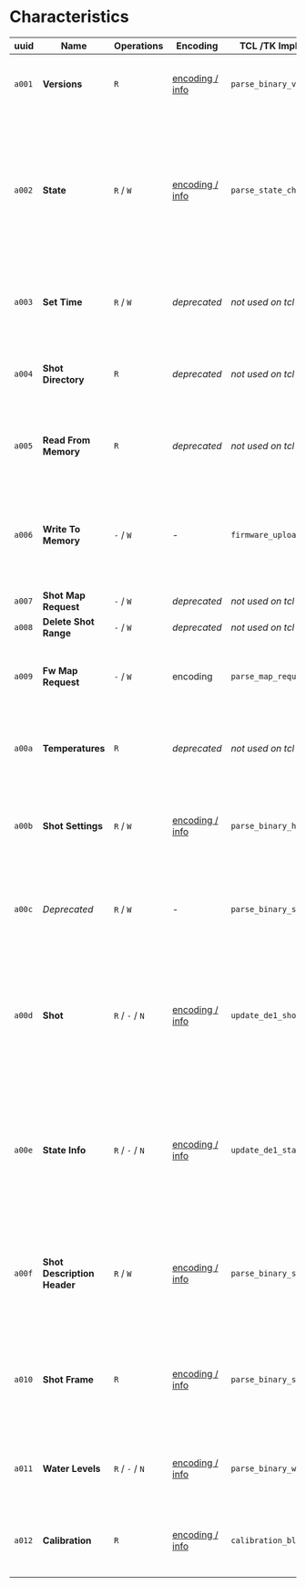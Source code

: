 # Characteristics

| uuid   | Name                        | Operations      | Encoding                                      | TCL /TK Implementation        | Description                                                                                                                                |
| ------ | --------------------------- | --------------- | --------------------------------------------- | ----------------------------- | ------------------------------------------------------------------------------------------------------------------------------------------ |
| `a001` | **Versions**                | `R`             | [encoding / info](./versions.md)              | `parse_binary_version_desc`   | Version descriptons for Bluetooth and the firmware                                                                                         |
| `a002` | **State**                   | `R` / `W`       | [encoding / info](./state.md)                 | `parse_state_change`          | Lets read read and set states (but not substates), cannot be subscribed to. Mainly use for setting state (ie. start espresso or steam etc) |
| `a003` | **Set Time**                | `R` / `W`       | _deprecated_                                  | _not used on tcl source code_ | deprecated maybe reading this gives you a bunch of zeros                                                                                   |
| `a004` | **Shot Directory**          | `R`             | _deprecated_                                  | _not used on tcl source code_ | deprecated maybe reading this gives you a bunch of zeros                                                                                   |
| `a005` | **Read From Memory**        | `R`             | _deprecated_                                  | _not used on tcl source code_ | deprecated maybe reading this gives you a bunch of zeros                                                                                   |
| `a006` | **Write To Memory**         | `-` / `W`       | -                                             | `firmware_upload_next`        | _unclear_ logs "firmware write ack recved" \[sic!\], maybe part of the protocol to update the firmware                                     |
| `a007` | **Shot Map Request**        | `-` / `W`       | _deprecated_                                  | _not used on tcl source code_ | deprecated maybe                                                                                                                           |
| `a008` | **Delete Shot Range**       | `-` / `W`       | _deprecated_                                  | _not used on tcl source code_ | deprecated maybe                                                                                                                           |
| `a009` | **Fw Map Request**          | `-` / `W`       | encoding                                      | `parse_map_request`           | _unclear_ maybe something to prepare an update of the firmware                                                                             |
| `a00a` | **Temperatures**            | `R`             | _deprecated_                                  | _not used on tcl source code_ | deprecated maybe reading this gives you a bunch of zeros                                                                                   |
| `a00b` | **Shot Settings**           | `R` / `W`       | [encoding / info](./shotSettings.md)          | `parse_binary_hotwater_desc`  | Settings for steam, hot water, espresso volume and group temperature                                                                       |
| `a00c` | _Deprecated_                | `R` / `W`       | -                                             | `parse_binary_shot_desc`      | _unclear_ docs say it's deprecated, reading this gives you a bunch of zeros                                                                |
| `a00d` | **Shot**                    | `R` / `-` / `N` | [encoding / info](./shot.md)                  | `update_de1_shotvalue`        | Notifies about the machines values (temparature, pressure and flow sensors) as well as the currently set targes for those values           |
| `a00e` | **State Info**              | `R` / `-` / `N` | [encoding / info](./stateInfo.md)             | `update_de1_state`            | State notifications. Can be used to read - _and get notified about_ - the current machine's state and substate (heating, pouring etc)      |
| `a00f` | **Shot Description Header** | `R` / `W`       | [encoding / info](./shotDescriptionHeader.md) | `parse_binary_shotdescheader` | _unclear_ this seems to be in use and the code is readable, I am not sure what this is used for though                                     |
| `a010` | **Shot Frame**              | `R`             | [encoding / info](./shotFrame.md)             | `parse_binary_shotframe`      | _unclear_ this seems to be in use and the code is readable, I am not sure what this is used for though                                     |
| `a011` | **Water Levels**            | `R` / `-` / `N` | [encoding / info](./water.md)                 | `parse_binary_water_level`    | Returns the current water level and the one the machine started with                                                                       |
| `a012` | **Calibration**             | `R`             | [encoding / info](./calibrate.md)             | `calibration_ble_received`    | _unclear_ for receiving calibration notifications, whatever that means                                                                     |
